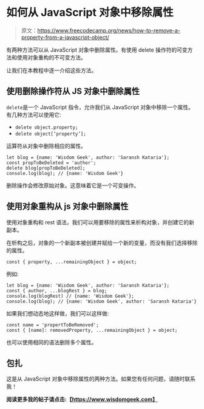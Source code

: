 # 如何从 JavaScript 对象中移除属性

> 原文：<https://www.freecodecamp.org/news/how-to-remove-a-property-from-a-javascript-object/>

有两种方法可以从 JavaScript 对象中删除属性。有使用 delete 操作符的可变方法和使用对象重构的不可变方法。

让我们在本教程中逐一介绍这些方法。

## 使用删除操作符从 JS 对象中删除属性

`delete`是一个 JavaScript 指令，允许我们从 JavaScript 对象中移除一个属性。有几种方法可以使用它:

*   `delete object.property;`
*   `delete object[‘property’];`

运算符从对象中删除相应的属性。

```
let blog = {name: 'Wisdom Geek', author: 'Saransh Kataria'};
const propToBeDeleted = 'author';
delete blog[propToBeDeleted];
console.log(blog); // {name: 'Wisdom Geek'}
```

删除操作会修改原始对象。这意味着它是一个可变操作。

## 使用对象重构从 js 对象中删除属性

使用对象重构和 rest 语法，我们可以用要移除的属性来析构对象，并创建它的新副本。

在析构之后，对象的一个新副本被创建并赋给一个新的变量，而没有我们选择移除的属性。

```
const { property, ...remainingObject } = object;
```

例如:

```
let blog = {name: 'Wisdom Geek', author: 'Saransh Kataria'};
const { author, ...blogRest } = blog;
console.log(blogRest) // {name: 'Wisdom Geek'};
console.log(blog); // {name: 'Wisdom Geek', author: 'Saransh Kataria'}
```

如果我们想动态地这样做，我们可以这样做:

```
const name = 'propertToBeRemoved';
const { [name]: removedProperty, ...remainingObject } = object; 
```

也可以使用相同的语法删除多个属性。

## 包扎

这是从 JavaScript 对象中移除属性的两种方法。如果您有任何问题，请随时联系我！

****阅读更多我的帖子请点击:【https://www.wisdomgeek.com】****